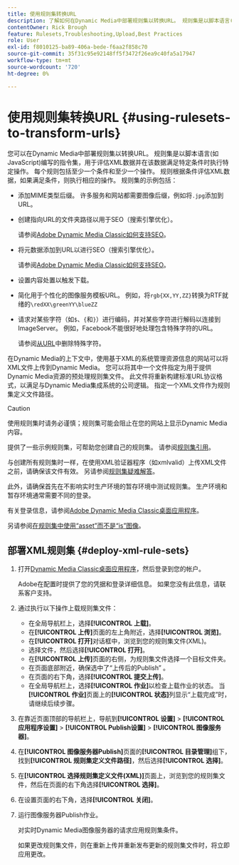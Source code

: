 ```yaml
---
title: 使用规则集转换URL
description: 了解如何在Dynamic Media中部署规则集以转换URL。 规则集是以脚本语言(如JavaScript)编写的指令集，用于评估XML数据并在该数据满足特定条件时执行特定操作。
contentOwner: Rick Brough
feature: Rulesets,Troubleshooting,Upload,Best Practices
role: User
exl-id: f8010125-ba89-406a-bede-f6aa2f858c70
source-git-commit: 35f31c95e92148ff5f3472f26ea9c40fa5a17947
workflow-type: tm+mt
source-wordcount: '720'
ht-degree: 0%

---
```


# 使用规则集转换URL {#using-rulesets-to-transform-urls}

您可以在Dynamic Media中部署规则集以转换URL。 规则集是以脚本语言(如JavaScript)编写的指令集，用于评估XML数据并在该数据满足特定条件时执行特定操作。 每个规则包括至少一个条件和至少一个操作。 规则根据条件评估XML数据，如果满足条件，则执行相应的操作。 规则集的示例包括：

* 添加MIME类型后缀。 许多服务和网站都需要图像后缀，例如将`.jpg`添加到URL。
* 创建指向URL的文件夹路径以用于SEO（搜索引擎优化）。

  请参阅[Adobe Dynamic Media Classic如何支持SEO](/help/assets/dynamic-media/assets/s7_seo.pdf)。

* 将元数据添加到URL以进行SEO（搜索引擎优化）。

  请参阅[Adobe Dynamic Media Classic如何支持SEO](/help/assets/dynamic-media/assets/s7_seo.pdf)。

* 设置内容处置以触发下载。
* 简化用于个性化的图像服务模板URL。 例如，将`rgb{XX,YY,ZZ}`转换为RTF就绪的`\redXX\greenYY\blueZZ`

* 请求对某些字符（如`$`、`{`和`}`）进行编码，并对某些字符进行解码以连接到ImageServer。 例如，Facebook不能很好地处理包含特殊字符的URL。

  请参阅[从URL](https://helpx.adobe.com/experience-manager/scene7/kb/base/scene7-rulesets/remove-special-characters-urls.html)中删除特殊字符。

在Dynamic Media的上下文中，使用基于XML的系统管理资源信息的网站可以将XML文件上传到Dynamic Media。 您可以将其中一个文件指定为用于提供Dynamic Media资源的预处理规则集文件。 此文件将重新构建标准URL协议格式，以满足与Dynamic Media集成系统的公司逻辑。 指定一个XML文件作为规则集定义文件路径。

>[!CAUTION]
>
>使用规则集时请务必谨慎；规则集可能会阻止在您的网站上显示Dynamic Media内容。

提供了一些示例规则集，可帮助您创建自己的规则集。
请参阅[规则集引用](https://experienceleague.adobe.com/docs/dynamic-media-developer-resources/image-serving-api/image-serving-api/rule-set-reference/c-rule-set-reference.html)。

与创建所有规则集时一样，在使用XML验证器程序（如xmlvalid）上传XML文件之前，请确保该文件有效。
另请参阅[规则集疑难解答](https://helpx.adobe.com/experience-manager/scene7/kb/base/scene7-rulesets/scene7-ruleset-troubleshooting.html)。

此外，请确保首先在不影响实时生产环境的暂存环境中测试规则集。
生产环境和暂存环境通常需要不同的登录。

有关登录信息，请参阅[Adobe Dynamic Media Classic桌面应用程序](https://experienceleague.adobe.com/docs/dynamic-media-classic/using/getting-started/signing-out.html#sign-in-dmc-app)。

<!-- OBSOLETE CONTENT * **NA staging environment** login page: [https://s7sps1-staging.scene7.com/IpsWeb/](https://s7sps1-staging.scene7.com/IpsWeb/)
* **EMEA staging environment** login page: [https://s7sps3-staging.scene7.com/IpsWeb/](https://s7sps3-staging.scene7.com/IpsWeb/)
* **JAPAC staging environment** login page: [https://s7sps5-staging.scene7.com/IpsWeb/](https://s7sps5-staging.scene7.com/IpsWeb/) -->

另请参阅[在规则集中使用“asset”而不是“is”图像](https://helpx.adobe.com/experience-manager/scene7/kb/base/scene7-rulesets/ruleset-asset-instead-image.html)。

## 部署XML规则集 {#deploy-xml-rule-sets}

1. 打开[Dynamic Media Classic桌面应用程序](https://experienceleague.adobe.com/docs/dynamic-media-classic/using/getting-started/signing-out.html#getting-started)，然后登录到您的帐户。

   Adobe在配置时提供了您的凭据和登录详细信息。 如果您没有此信息，请联系客户支持。

1. 通过执行以下操作上载规则集文件：

   * 在全局导航栏上，选择&#x200B;**[!UICONTROL 上载]**。
   * 在&#x200B;**[!UICONTROL 上传]**&#x200B;页面的左上角附近，选择&#x200B;**[!UICONTROL 浏览]**。
   * 在&#x200B;**[!UICONTROL 打开]**&#x200B;对话框中，浏览到您的规则集文件(XML)。
   * 选择文件，然后选择&#x200B;**[!UICONTROL 打开]**。
   * 在&#x200B;**[!UICONTROL 上传]**&#x200B;页面的右侧，为规则集文件选择一个目标文件夹。
   * 在页面底部附近，确保选中了“上传后的Publish” 。
   * 在页面的右下角，选择&#x200B;**[!UICONTROL 提交上传]**。
   * 在全局导航栏上，选择&#x200B;**[!UICONTROL 作业]**&#x200B;以检查上载作业的状态。 当&#x200B;**[!UICONTROL 作业]**&#x200B;页面上的&#x200B;**[!UICONTROL 状态]**&#x200B;列显示“上载完成”时，请继续后续步骤。

1. 在靠近页面顶部的导航栏上，导航到&#x200B;**[!UICONTROL 设置]** > **[!UICONTROL 应用程序设置]** > **[!UICONTROL Publish设置]** > **[!UICONTROL 图像服务器]**。
1. 在&#x200B;**[!UICONTROL 图像服务器Publish]**&#x200B;页面的&#x200B;**[!UICONTROL 目录管理]**&#x200B;组下，找到&#x200B;**[!UICONTROL 规则集定义文件路径]**，然后选择&#x200B;**[!UICONTROL 选择]**。
1. 在&#x200B;**[!UICONTROL 选择规则集定义文件(XML)]**&#x200B;页面上，浏览到您的规则集文件，然后在页面的右下角选择&#x200B;**[!UICONTROL 选择]**。
1. 在设置页面的右下角，选择&#x200B;**[!UICONTROL 关闭]**。
1. 运行图像服务器Publish作业。

   对实时Dynamic Media图像服务器的请求应用规则集条件。

   如果更改规则集文件，则在重新上传并重新发布更新的规则集文件时，将立即应用更改。

